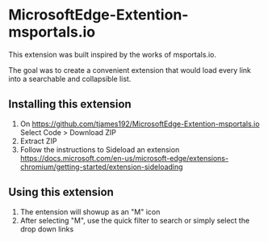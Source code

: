 # MicrosoftEdge-Extention-msportals.io
This extension was built inspired by the works of msportals.io.

The goal was to create a convenient extension that would load every link into a searchable and collapsible list.

## Installing this extension
1. On https://github.com/tjames192/MicrosoftEdge-Extention-msportals.io
Select Code > Download ZIP
2. Extract ZIP
3. Follow the instructions to Sideload an extension
https://docs.microsoft.com/en-us/microsoft-edge/extensions-chromium/getting-started/extension-sideloading

## Using this extension
1. The entension will showup as an "M" icon
2. After selecting "M", use the quick filter to search or simply select the drop down links
